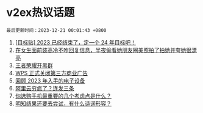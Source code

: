 # v2ex热议话题

`最后更新时间：2023-12-21 00:01:43 +0800`

1. [[目标贴] 2023 已经结束了，定一个 24 年目标吧！](https://www.v2ex.com/t/1001902)
1. [在女生面前装高冷不咋回复信息，半夜偷看她朋友圈美照拍了拍她并夸她很漂亮](https://www.v2ex.com/t/1001821)
1. [王者荣耀开黑群](https://www.v2ex.com/t/1001826)
1. [WPS 正式关闭第三方商业广告](https://www.v2ex.com/t/1001833)
1. [回顾 2023 年入手的电子设备](https://www.v2ex.com/t/1001834)
1. [阿里云穷疯了？连发三条](https://www.v2ex.com/t/1001855)
1. [你选购手机最重要的几个考虑点是什么？](https://www.v2ex.com/t/1001895)
1. [明知结果还要去尝试，有什么诗词形容？](https://www.v2ex.com/t/1001937)

